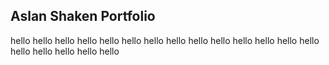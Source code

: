 ## Aslan Shaken Portfolio
hello
hello
hello
hello
hello
hello
hello
hello
hello
hello
hello
hello
hello
hello
hello
hello
hello
hello
hello
